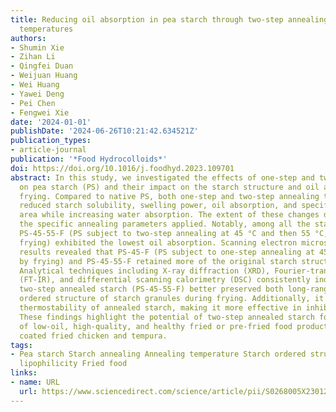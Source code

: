 ```yaml
---
title: Reducing oil absorption in pea starch through two-step annealing with varying
  temperatures
authors:
- Shumin Xie
- Zihan Li
- Qingfei Duan
- Weijuan Huang
- Wei Huang
- Yawei Deng
- Pei Chen
- Fengwei Xie
date: '2024-01-01'
publishDate: '2024-06-26T10:21:42.634521Z'
publication_types:
- article-journal
publication: '*Food Hydrocolloids*'
doi: https://doi.org/10.1016/j.foodhyd.2023.109701
abstract: In this study, we investigated the effects of one-step and two-step annealing
  on pea starch (PS) and their impact on the starch structure and oil absorption following
  frying. Compared to native PS, both one-step and two-step annealing treatments significantly
  reduced starch solubility, swelling power, oil absorption, and specific surface
  area while increasing water absorption. The extent of these changes depended on
  the specific annealing parameters applied. Notably, among all the starch samples,
  PS-45-55-F (PS subject to two-step annealing at 45 °C and then 55 °C, followed by
  frying) exhibited the lowest oil absorption. Scanning electron microscopy (SEM)
  results revealed that PS-45-F (PS subject to one-step annealing at 45 °C, followed
  by frying) and PS-45-55-F retained more of the original starch structure after frying.
  Analytical techniques including X-ray diffraction (XRD), Fourier-transform infrared
  (FT-IR), and differential scanning calorimetry (DSC) consistently indicate that
  two-step annealed starch (PS-45-55-F) better preserved both long-range and short-range
  ordered structure of starch granules during frying. Additionally, it enhanced the
  thermostability of annealed starch, making it more effective in inhibiting oil absorption.
  These findings highlight the potential of two-step annealed starch for the development
  of low-oil, high-quality, and healthy fried or pre-fried food products, such as
  coated fried chicken and tempura.
tags:
- Pea starch Starch annealing Annealing temperature Starch ordered structure Starch
  lipophilicity Fried food
links:
- name: URL
  url: https://www.sciencedirect.com/science/article/pii/S0268005X2301247X
---
```

